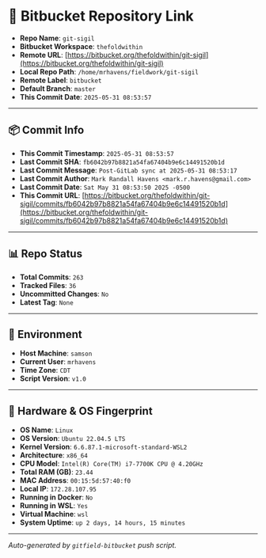 # 🔗 Bitbucket Repository Link

- **Repo Name**: `git-sigil`
- **Bitbucket Workspace**: `thefoldwithin`
- **Remote URL**: [https://bitbucket.org/thefoldwithin/git-sigil](https://bitbucket.org/thefoldwithin/git-sigil)
- **Local Repo Path**: `/home/mrhavens/fieldwork/git-sigil`
- **Remote Label**: `bitbucket`
- **Default Branch**: `master`
- **This Commit Date**: `2025-05-31 08:53:57`

---

## 📦 Commit Info

- **This Commit Timestamp**: `2025-05-31 08:53:57`
- **Last Commit SHA**: `fb6042b97b8821a54fa67404b9e6c14491520b1d`
- **Last Commit Message**: `Post-GitLab sync at 2025-05-31 08:53:17`
- **Last Commit Author**: `Mark Randall Havens <mark.r.havens@gmail.com>`
- **Last Commit Date**: `Sat May 31 08:53:50 2025 -0500`
- **This Commit URL**: [https://bitbucket.org/thefoldwithin/git-sigil/commits/fb6042b97b8821a54fa67404b9e6c14491520b1d](https://bitbucket.org/thefoldwithin/git-sigil/commits/fb6042b97b8821a54fa67404b9e6c14491520b1d)

---

## 📊 Repo Status

- **Total Commits**: `263`
- **Tracked Files**: `36`
- **Uncommitted Changes**: `No`
- **Latest Tag**: `None`

---

## 🧭 Environment

- **Host Machine**: `samson`
- **Current User**: `mrhavens`
- **Time Zone**: `CDT`
- **Script Version**: `v1.0`

---

## 🧬 Hardware & OS Fingerprint

- **OS Name**: `Linux`
- **OS Version**: `Ubuntu 22.04.5 LTS`
- **Kernel Version**: `6.6.87.1-microsoft-standard-WSL2`
- **Architecture**: `x86_64`
- **CPU Model**: `Intel(R) Core(TM) i7-7700K CPU @ 4.20GHz`
- **Total RAM (GB)**: `23.44`
- **MAC Address**: `00:15:5d:57:40:f0`
- **Local IP**: `172.28.107.95`
- **Running in Docker**: `No`
- **Running in WSL**: `Yes`
- **Virtual Machine**: `wsl`
- **System Uptime**: `up 2 days, 14 hours, 15 minutes`

---

_Auto-generated by `gitfield-bitbucket` push script._

